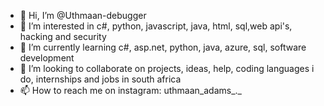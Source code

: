 - 👋 Hi, I’m @Uthmaan-debugger
- 👀 I’m interested in c#, python, javascript, java, html, sql,web api's, hacking and security
- 🌱 I’m currently learning c#, asp.net, python, java, azure, sql, software development
- 💞️ I’m looking to collaborate on projects, ideas, help, coding languages i do, internships and jobs in south africa
- 📫 How to reach me on instagram: uthmaan_adams_._

<!---
Uthmaan-debugger/Uthmaan-debugger is a ✨ special ✨ repository because its `README.md` (this file) appears on your GitHub profile.
You can click the Preview link to take a look at your changes.
--->
